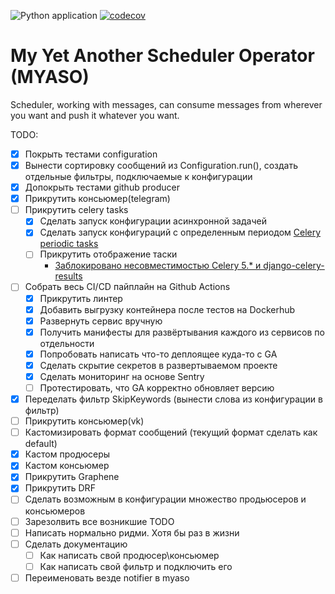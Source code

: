 ![Python application](https://github.com/HagasSaan/notifier/workflows/Python%20application/badge.svg)
[![codecov](https://codecov.io/gh/HagasSaan/notifier/branch/master/graph/badge.svg)](https://codecov.io/gh/HagasSaan/notifier)

# My Yet Another Scheduler Operator (MYASO)
Scheduler, working with messages, can consume messages from wherever you want and push it whatever you want.


TODO:

- [x] Покрыть тестами configuration
- [x] Вынести сортировку сообщений из Configuration.run(), создать отдельные фильтры, подключаемые к конфигурации
- [x] Допокрыть тестами github producer
- [x] Прикрутить консьюмер(telegram)
- [ ] Прикрутить celery tasks
    - [x] Сделать запуск конфигурации асинхронной задачей
    - [x] Сделать запуск конфигураций с определенным периодом [Celery periodic tasks](https://docs.celeryproject.org/en/stable/userguide/periodic-tasks.html)
    - [ ] Прикрутить отображение таски 
        - [Заблокировано несовместимостью Celery 5.* и django-celery-results](https://github.com/celery/django-celery-results/pull/158)
- [ ] Собрать весь CI/CD пайплайн на Github Actions
    - [x] Прикрутить линтер
    - [x] Добавить выгрузку контейнера после тестов на Dockerhub
    - [x] Развернуть сервис вручную
    - [x] Получить манифесты для развёртывания каждого из сервисов по отдельности
    - [x] Попробовать написать что-то деплоящее куда-то с GA
    - [x] Сделать скрытие секретов в развертываемом проекте
    - [x] Сделать мониторинг на основе Sentry
    - [ ] Протестировать, что GA корректно обновляет версию
- [x] Переделать фильтр SkipKeywords (вынести слова из конфигурации в фильтр)
- [ ] Прикрутить консьюмер(vk)
- [ ] Кастомизировать формат сообщений (текущий формат сделать как default)
- [x] Кастом продюсеры
- [x] Кастом консьюмер
- [x] Прикрутить Graphene
- [x] Прикрутить DRF
- [ ] Сделать возможным в конфигурации множество продьюсеров и консьюмеров
- [ ] Зарезолвить все возникшие TODO
- [ ] Написать нормально ридми. Хотя бы раз в жизни
- [ ] Сделать документацию
    - [ ] Как написать свой продюсер\консьюмер
    - [ ] Как написать свой фильтр и подключить его
- [ ] Переименовать везде notifier в myaso
